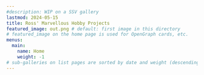 ```yaml
---
#description: WIP on a SSV gallery
lastmod: 2024-05-15
title: Ross' Marvellous Hobby Projects
featured_image: out.png # default: first image in this directory
# featured_image on the home page is used for OpenGraph cards, etc.
menus:
  main:
    name: Home
    weight: -1
# sub-galleries on list pages are sorted by date and weight (descending)
---
```

